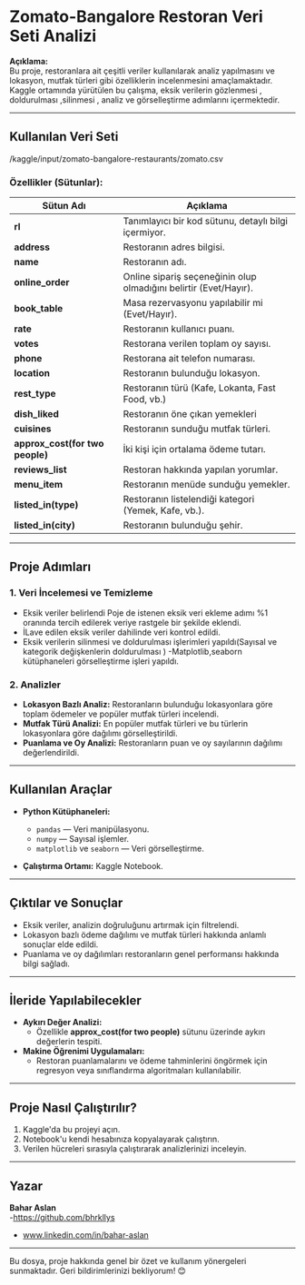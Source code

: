 # Zomato-Bangalore Restoran Veri Seti Analizi

**Açıklama:**  
Bu proje, restoranlara ait çeşitli veriler kullanılarak analiz yapılmasını ve lokasyon, mutfak türleri gibi özelliklerin incelenmesini amaçlamaktadır. 
Kaggle ortamında yürütülen bu çalışma, eksik verilerin gözlenmesi , doldurulması ,silinmesi , analiz ve görselleştirme adımlarını içermektedir.

---

## Kullanılan Veri Seti
/kaggle/input/zomato-bangalore-restaurants/zomato.csv

### Özellikler (Sütunlar):

| Sütun Adı                        | Açıklama                                                                 |
|----------------------------------|-------------------------------------------------------------------------|
| **rl**                           | Tanımlayıcı bir kod sütunu, detaylı bilgi içermiyor.                     |
| **address**                      | Restoranın adres bilgisi.                                                |
| **name**                         | Restoranın adı.                                                          |
| **online_order**                 | Online sipariş seçeneğinin olup olmadığını belirtir (Evet/Hayır).        |
| **book_table**                   | Masa rezervasyonu yapılabilir mi (Evet/Hayır).                           |
| **rate**                         | Restoranın kullanıcı puanı.                                              |
| **votes**                        | Restorana verilen toplam oy sayısı.                                      |
| **phone**                        | Restorana ait telefon numarası.                                          |
| **location**                     | Restoranın bulunduğu lokasyon.                                           |
| **rest_type**                    | Restoranın türü (Kafe, Lokanta, Fast Food, vb.)                          |
| **dish_liked**                   | Restoranın öne çıkan yemekleri                                           |
| **cuisines**                     | Restoranın sunduğu mutfak türleri.                                       |
| **approx_cost(for two people)**  | İki kişi için ortalama ödeme tutarı.                                     |
| **reviews_list**                 | Restoran hakkında yapılan yorumlar.                                      |
| **menu_item**                    | Restoranın menüde sunduğu yemekler.                                      |
| **listed_in(type)**              | Restoranın listelendiği kategori (Yemek, Kafe, vb.).                     |
| **listed_in(city)**              | Restoranın bulunduğu şehir.                                              |

---

## Proje Adımları

### 1. **Veri İncelemesi ve Temizleme**
- Eksik veriler belirlendi Poje de istenen eksik veri ekleme adımı %1 oranında tercih edilerek veriye rastgele bir şekilde eklendi.
- İLave edilen eksik veriler dahilinde veri kontrol edildi.
- Eksik verilerin silinmesi ve doldurulması işlerimleri yapıldı(Sayısal ve kategorik değişkenlerin doldurulması )
  -Matplotlib,seaborn kütüphaneleri görselleştirme işleri yapıldı.

### 2. **Analizler**
- **Lokasyon Bazlı Analiz:** Restoranların bulunduğu lokasyonlara göre toplam ödemeler ve popüler mutfak türleri incelendi.
- **Mutfak Türü Analizi:** En popüler mutfak türleri ve bu türlerin lokasyonlara göre dağılımı görselleştirildi.
- **Puanlama ve Oy Analizi:** Restoranların puan ve oy sayılarının dağılımı değerlendirildi.
  
---

## Kullanılan Araçlar

- **Python Kütüphaneleri:**
  - `pandas` — Veri manipülasyonu.
  - `numpy` — Sayısal işlemler.
  - `matplotlib` ve `seaborn` — Veri görselleştirme.

- **Çalıştırma Ortamı:** Kaggle Notebook.

---

## Çıktılar ve Sonuçlar

- Eksik veriler, analizin doğruluğunu artırmak için filtrelendi.
- Lokasyon bazlı ödeme dağılımı ve mutfak türleri hakkında anlamlı sonuçlar elde edildi.
- Puanlama ve oy dağılımları restoranların genel performansı hakkında bilgi sağladı.

---

## İleride Yapılabilecekler

- **Aykırı Değer Analizi:** 
  - Özellikle **approx_cost(for two people)** sütunu üzerinde aykırı değerlerin tespiti.
- **Makine Öğrenimi Uygulamaları:** 
  - Restoran puanlamalarını ve ödeme tahminlerini öngörmek için regresyon veya sınıflandırma algoritmaları kullanılabilir.

---

## Proje Nasıl Çalıştırılır?

1. Kaggle'da bu projeyi açın.
2. Notebook'u kendi hesabınıza kopyalayarak çalıştırın.
3. Verilen hücreleri sırasıyla çalıştırarak analizlerinizi inceleyin.

---

## Yazar

**Bahar Aslan**  
-https://github.com/bhrkllys 
- www.linkedin.com/in/bahar-aslan

---

Bu dosya, proje hakkında genel bir özet ve kullanım yönergeleri sunmaktadır. Geri bildirimlerinizi bekliyorum! 😊
